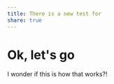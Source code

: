 ```yaml
---
title: There is a new test for
share: true
---
```


# Ok, let's go
I wonder if this is how that works?!
